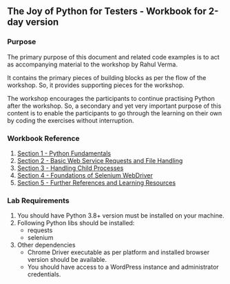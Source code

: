 ## The Joy of Python for Testers - Workbook for 2-day version

### Purpose
The primary purpose of this document and related code examples is to act as accompanying material to the workshop by Rahul Verma. 

It contains the primary pieces of building blocks as per the flow of the workshop. So, it provides supporting pieces for the workshop.

The workshop encourages the participants to continue practising Python after the workshop. So, a secondary and yet very important purpose of this content is to enable the participants to go through the learning on their own by coding the exercises without interruption.

### Workbook Reference
1. [Section 1 - Python Fundamentals](./workbook/Section1.md)
2. [Section 2 - Basic Web Service Requests and File Handling](./workbook/Section2.md)
3. [Section 3 - Handling Child Processes](./workbook/Section3.md)
4. [Section 4 - Foundations of Selenium WebDriver](./workbook/Section4.md)
5. [Section 5 - Further References and Learning Resources](./workbook/Section5.md)


### Lab Requirements
1. You should have Python 3.8+ version must be installed on your machine.
2. Following Python libs should be installed:
    * requests
    * selenium
3. Other dependencies
    - Chrome Driver executable as per platform and installed browser version should be available.
    - You should have access to a WordPress instance and administrator credentials.
